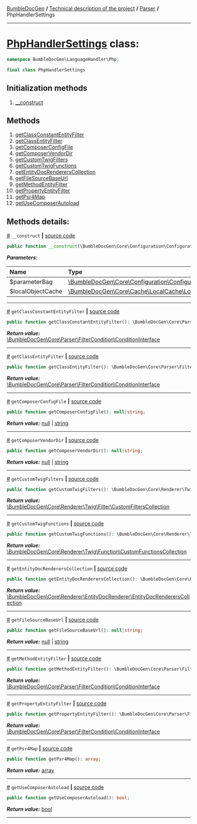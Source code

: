 [BumbleDocGen](../../../README.md) **/**
[Technical description of the project](../../readme.md) **/**
[Parser](../readme.md) **/**
PhpHandlerSettings

---


# [PhpHandlerSettings](https://github.com/bumble-tech/bumble-doc-gen/blob/master/src/LanguageHandler/Php/PhpHandlerSettings.php#L21) class:

```php
namespace BumbleDocGen\LanguageHandler\Php;

final class PhpHandlerSettings
```

## Initialization methods

1. [__construct](#m-construct) 
## Methods

1. [getClassConstantEntityFilter](#mgetclassconstantentityfilter) 
1. [getClassEntityFilter](#mgetclassentityfilter) 
1. [getComposerConfigFile](#mgetcomposerconfigfile) 
1. [getComposerVendorDir](#mgetcomposervendordir) 
1. [getCustomTwigFilters](#mgetcustomtwigfilters) 
1. [getCustomTwigFunctions](#mgetcustomtwigfunctions) 
1. [getEntityDocRenderersCollection](#mgetentitydocrendererscollection) 
1. [getFileSourceBaseUrl](#mgetfilesourcebaseurl) 
1. [getMethodEntityFilter](#mgetmethodentityfilter) 
1. [getPropertyEntityFilter](#mgetpropertyentityfilter) 
1. [getPsr4Map](#mgetpsr4map) 
1. [getUseComposerAutoload](#mgetusecomposerautoload) 

## Methods details:

<a name="m-construct" href="#m-construct">#</a> `__construct`  **|** [source code](https://github.com/bumble-tech/bumble-doc-gen/blob/master/src/LanguageHandler/Php/PhpHandlerSettings.php#L26)
```php
public function __construct(\BumbleDocGen\Core\Configuration\ConfigurationParameterBag $parameterBag, \BumbleDocGen\Core\Cache\LocalCache\LocalObjectCache $localObjectCache);
```

***Parameters:***

| Name | Type | Description |
|:-|:-|:-|
$parameterBag | [\BumbleDocGen\Core\Configuration\ConfigurationParameterBag](https://github.com/bumble-tech/bumble-doc-gen/blob/master/src/Core/Configuration/ConfigurationParameterBag.php) | - |
$localObjectCache | [\BumbleDocGen\Core\Cache\LocalCache\LocalObjectCache](https://github.com/bumble-tech/bumble-doc-gen/blob/master/src/Core/Cache/LocalCache/LocalObjectCache.php) | - |

---

<a name="mgetclassconstantentityfilter" href="#mgetclassconstantentityfilter">#</a> `getClassConstantEntityFilter`  **|** [source code](https://github.com/bumble-tech/bumble-doc-gen/blob/master/src/LanguageHandler/Php/PhpHandlerSettings.php#L63)
```php
public function getClassConstantEntityFilter(): \BumbleDocGen\Core\Parser\FilterCondition\ConditionInterface;
```

***Return value:*** [\BumbleDocGen\Core\Parser\FilterCondition\ConditionInterface](https://github.com/bumble-tech/bumble-doc-gen/blob/master/src/Core/Parser/FilterCondition/ConditionInterface.php)

---

<a name="mgetclassentityfilter" href="#mgetclassentityfilter">#</a> `getClassEntityFilter`  **|** [source code](https://github.com/bumble-tech/bumble-doc-gen/blob/master/src/LanguageHandler/Php/PhpHandlerSettings.php#L43)
```php
public function getClassEntityFilter(): \BumbleDocGen\Core\Parser\FilterCondition\ConditionInterface;
```

***Return value:*** [\BumbleDocGen\Core\Parser\FilterCondition\ConditionInterface](https://github.com/bumble-tech/bumble-doc-gen/blob/master/src/Core/Parser/FilterCondition/ConditionInterface.php)

---

<a name="mgetcomposerconfigfile" href="#mgetcomposerconfigfile">#</a> `getComposerConfigFile`  **|** [source code](https://github.com/bumble-tech/bumble-doc-gen/blob/master/src/LanguageHandler/Php/PhpHandlerSettings.php#L176)
```php
public function getComposerConfigFile(): null|string;
```

***Return value:*** [null](https://www.php.net/manual/en/language.types.null.php) | [string](https://www.php.net/manual/en/language.types.string.php)

---

<a name="mgetcomposervendordir" href="#mgetcomposervendordir">#</a> `getComposerVendorDir`  **|** [source code](https://github.com/bumble-tech/bumble-doc-gen/blob/master/src/LanguageHandler/Php/PhpHandlerSettings.php#L193)
```php
public function getComposerVendorDir(): null|string;
```

***Return value:*** [null](https://www.php.net/manual/en/language.types.null.php) | [string](https://www.php.net/manual/en/language.types.string.php)

---

<a name="mgetcustomtwigfilters" href="#mgetcustomtwigfilters">#</a> `getCustomTwigFilters`  **|** [source code](https://github.com/bumble-tech/bumble-doc-gen/blob/master/src/LanguageHandler/Php/PhpHandlerSettings.php#L250)
```php
public function getCustomTwigFilters(): \BumbleDocGen\Core\Renderer\Twig\Filter\CustomFiltersCollection;
```

***Return value:*** [\BumbleDocGen\Core\Renderer\Twig\Filter\CustomFiltersCollection](https://github.com/bumble-tech/bumble-doc-gen/blob/master/src/Core/Renderer/Twig/Filter/CustomFiltersCollection.php)

---

<a name="mgetcustomtwigfunctions" href="#mgetcustomtwigfunctions">#</a> `getCustomTwigFunctions`  **|** [source code](https://github.com/bumble-tech/bumble-doc-gen/blob/master/src/LanguageHandler/Php/PhpHandlerSettings.php#L227)
```php
public function getCustomTwigFunctions(): \BumbleDocGen\Core\Renderer\Twig\Function\CustomFunctionsCollection;
```

***Return value:*** [\BumbleDocGen\Core\Renderer\Twig\Function\CustomFunctionsCollection](https://github.com/bumble-tech/bumble-doc-gen/blob/master/src/Core/Renderer/Twig/Function/CustomFunctionsCollection.php)

---

<a name="mgetentitydocrendererscollection" href="#mgetentitydocrendererscollection">#</a> `getEntityDocRenderersCollection`  **|** [source code](https://github.com/bumble-tech/bumble-doc-gen/blob/master/src/LanguageHandler/Php/PhpHandlerSettings.php#L123)
```php
public function getEntityDocRenderersCollection(): \BumbleDocGen\Core\Renderer\EntityDocRenderer\EntityDocRenderersCollection;
```

***Return value:*** [\BumbleDocGen\Core\Renderer\EntityDocRenderer\EntityDocRenderersCollection](https://github.com/bumble-tech/bumble-doc-gen/blob/master/src/Core/Renderer/EntityDocRenderer/EntityDocRenderersCollection.php)

---

<a name="mgetfilesourcebaseurl" href="#mgetfilesourcebaseurl">#</a> `getFileSourceBaseUrl`  **|** [source code](https://github.com/bumble-tech/bumble-doc-gen/blob/master/src/LanguageHandler/Php/PhpHandlerSettings.php#L144)
```php
public function getFileSourceBaseUrl(): null|string;
```

***Return value:*** [null](https://www.php.net/manual/en/language.types.null.php) | [string](https://www.php.net/manual/en/language.types.string.php)

---

<a name="mgetmethodentityfilter" href="#mgetmethodentityfilter">#</a> `getMethodEntityFilter`  **|** [source code](https://github.com/bumble-tech/bumble-doc-gen/blob/master/src/LanguageHandler/Php/PhpHandlerSettings.php#L83)
```php
public function getMethodEntityFilter(): \BumbleDocGen\Core\Parser\FilterCondition\ConditionInterface;
```

***Return value:*** [\BumbleDocGen\Core\Parser\FilterCondition\ConditionInterface](https://github.com/bumble-tech/bumble-doc-gen/blob/master/src/Core/Parser/FilterCondition/ConditionInterface.php)

---

<a name="mgetpropertyentityfilter" href="#mgetpropertyentityfilter">#</a> `getPropertyEntityFilter`  **|** [source code](https://github.com/bumble-tech/bumble-doc-gen/blob/master/src/LanguageHandler/Php/PhpHandlerSettings.php#L103)
```php
public function getPropertyEntityFilter(): \BumbleDocGen\Core\Parser\FilterCondition\ConditionInterface;
```

***Return value:*** [\BumbleDocGen\Core\Parser\FilterCondition\ConditionInterface](https://github.com/bumble-tech/bumble-doc-gen/blob/master/src/Core/Parser/FilterCondition/ConditionInterface.php)

---

<a name="mgetpsr4map" href="#mgetpsr4map">#</a> `getPsr4Map`  **|** [source code](https://github.com/bumble-tech/bumble-doc-gen/blob/master/src/LanguageHandler/Php/PhpHandlerSettings.php#L209)
```php
public function getPsr4Map(): array;
```

***Return value:*** [array](https://www.php.net/manual/en/language.types.array.php)

---

<a name="mgetusecomposerautoload" href="#mgetusecomposerautoload">#</a> `getUseComposerAutoload`  **|** [source code](https://github.com/bumble-tech/bumble-doc-gen/blob/master/src/LanguageHandler/Php/PhpHandlerSettings.php#L160)
```php
public function getUseComposerAutoload(): bool;
```

***Return value:*** [bool](https://www.php.net/manual/en/language.types.boolean.php)

---
